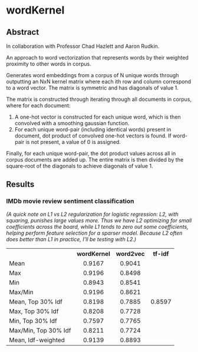 # wordKernel

## Abstract

In collaboration with Professor Chad Hazlett and Aaron Rudkin.

An approach to word vectorization that represents words by their weighted proximity to other words in corpus.

Generates word embeddings from a corpus of N unique words through outputting an NxN kernel matrix where each ith row and column correspond to a word vector.  The matrix is symmetric and has diagonals of value 1.

The matrix is constructed through iterating through all documents in corpus, where for each document:

1) A one-hot vector is constructed for each unique word, which is then convolved with a smoothing gaussian function.
2) For each unique word-pair (including identical words) present in document, dot product of convolved one-hot vectors is found.  If word-pair is not present, a value of 0 is assigned.

Finally, for each unique word-pair, the dot product values across all in corpus documents are added up.  The entire matrix is then divided by the square-root of the diagonals to achieve diagonals of value 1. 

## Results

### IMDb movie review sentiment classification

*(A quick note on L1 vs L2 regularization for logistic regression: L2, with squaring, punishes large values more.  Thus we have L2 optimizing for small coefficients across the board, while L1 tends to zero out some coefficients, helping perform feature selection for a sparser model.  Because L2 often does better than L1 in practice, I'll be testing with L2.)*

<table style="width:100%">
  <tr>
    <th></th>
    <th>wordKernel</th>
    <th>word2vec</th>
    <th>tf-idf</th>
  </tr>
  <tr>
    <td>Mean</td>
    <td align = "center">0.9167</td>
    <td align = "center">0.9041</td>
    <td rowspan = "9" align = "center">0.8597</td>
  </tr>
    <tr>
    <td>Max</td>
    <td align = "center">0.9196</td>
    <td align = "center">0.8498</td>
  </tr>
    <tr>
    <td>Min</td>
    <td align = "center">0.8943</td>
    <td align = "center">0.8541</td>
  </tr>
    <tr>
    <td>Max/Min</td>
    <td align = "center">0.9196</td>
    <td align = "center">0.8621</td>
  </tr>
    <tr>
    <td>Mean, Top 30% Idf</td>
    <td align = "center">0.8198</td>
    <td align = "center">0.7885</td>
  </tr>
    <tr>
    <td>Max, Top 30% Idf</td>
    <td align = "center">0.8208</td>
    <td align = "center">0.7728</td>
  </tr>
    <tr>
    <td>Min, Top 30% Idf</td>
    <td align = "center">0.7597</td>
    <td align = "center">0.7765</td>
  </tr>
    <tr>
    <td>Max/Min, Top 30% Idf</td>
    <td align = "center">0.8211</td>
    <td align = "center">0.7724</td>
  </tr>
    <tr>
    <td>Mean, Idf-weighted</td>
    <td align = "center">0.9139</td>
    <td align = "center">0.8893</td>
</table>
